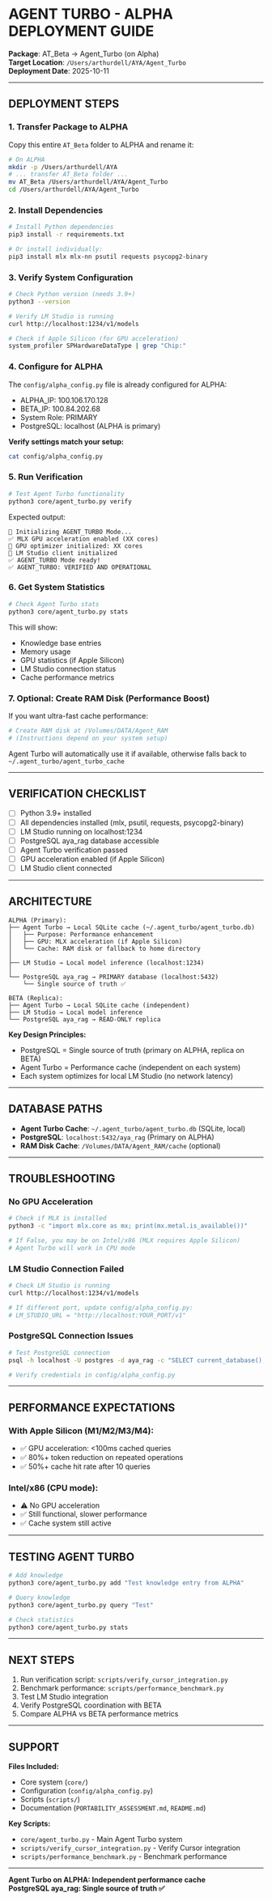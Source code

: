 # AGENT TURBO - ALPHA DEPLOYMENT GUIDE
**Package**: AT_Beta → Agent_Turbo (on Alpha)  
**Target Location**: `/Users/arthurdell/AYA/Agent_Turbo`  
**Deployment Date**: 2025-10-11  

---

## DEPLOYMENT STEPS

### 1. Transfer Package to ALPHA

Copy this entire `AT_Beta` folder to ALPHA and rename it:

```bash
# On ALPHA
mkdir -p /Users/arthurdell/AYA
# ... transfer AT_Beta folder ...
mv AT_Beta /Users/arthurdell/AYA/Agent_Turbo
cd /Users/arthurdell/AYA/Agent_Turbo
```

### 2. Install Dependencies

```bash
# Install Python dependencies
pip3 install -r requirements.txt

# Or install individually:
pip3 install mlx mlx-nn psutil requests psycopg2-binary
```

### 3. Verify System Configuration

```bash
# Check Python version (needs 3.9+)
python3 --version

# Verify LM Studio is running
curl http://localhost:1234/v1/models

# Check if Apple Silicon (for GPU acceleration)
system_profiler SPHardwareDataType | grep "Chip:"
```

### 4. Configure for ALPHA

The `config/alpha_config.py` file is already configured for ALPHA:
- ALPHA_IP: 100.106.170.128
- BETA_IP: 100.84.202.68
- System Role: PRIMARY
- PostgreSQL: localhost (ALPHA is primary)

**Verify settings match your setup:**
```bash
cat config/alpha_config.py
```

### 5. Run Verification

```bash
# Test Agent Turbo functionality
python3 core/agent_turbo.py verify
```

Expected output:
```
🚀 Initializing AGENT_TURBO Mode...
✅ MLX GPU acceleration enabled (XX cores)
🚀 GPU optimizer initialized: XX cores
🚀 LM Studio client initialized
✅ AGENT_TURBO Mode ready!
✅ AGENT_TURBO: VERIFIED AND OPERATIONAL
```

### 6. Get System Statistics

```bash
# Check Agent Turbo stats
python3 core/agent_turbo.py stats
```

This will show:
- Knowledge base entries
- Memory usage
- GPU statistics (if Apple Silicon)
- LM Studio connection status
- Cache performance metrics

### 7. Optional: Create RAM Disk (Performance Boost)

If you want ultra-fast cache performance:

```bash
# Create RAM disk at /Volumes/DATA/Agent_RAM
# (Instructions depend on your system setup)
```

Agent Turbo will automatically use it if available, otherwise falls back to `~/.agent_turbo/agent_turbo_cache`

---

## VERIFICATION CHECKLIST

- [ ] Python 3.9+ installed
- [ ] All dependencies installed (mlx, psutil, requests, psycopg2-binary)
- [ ] LM Studio running on localhost:1234
- [ ] PostgreSQL aya_rag database accessible
- [ ] Agent Turbo verification passed
- [ ] GPU acceleration enabled (if Apple Silicon)
- [ ] LM Studio client connected

---

## ARCHITECTURE

```
ALPHA (Primary):
├── Agent Turbo → Local SQLite cache (~/.agent_turbo/agent_turbo.db)
│   ├── Purpose: Performance enhancement
│   ├── GPU: MLX acceleration (if Apple Silicon)
│   └── Cache: RAM disk or fallback to home directory
│
├── LM Studio → Local model inference (localhost:1234)
│
└── PostgreSQL aya_rag → PRIMARY database (localhost:5432)
    └── Single source of truth ✅

BETA (Replica):
├── Agent Turbo → Local SQLite cache (independent)
├── LM Studio → Local model inference
└── PostgreSQL aya_rag → READ-ONLY replica
```

**Key Design Principles:**
- PostgreSQL = Single source of truth (primary on ALPHA, replica on BETA)
- Agent Turbo = Performance cache (independent on each system)
- Each system optimizes for local LM Studio (no network latency)

---

## DATABASE PATHS

- **Agent Turbo Cache**: `~/.agent_turbo/agent_turbo.db` (SQLite, local)
- **PostgreSQL**: `localhost:5432/aya_rag` (Primary on ALPHA)
- **RAM Disk Cache**: `/Volumes/DATA/Agent_RAM/cache` (optional)

---

## TROUBLESHOOTING

### No GPU Acceleration

```bash
# Check if MLX is installed
python3 -c "import mlx.core as mx; print(mx.metal.is_available())"

# If False, you may be on Intel/x86 (MLX requires Apple Silicon)
# Agent Turbo will work in CPU mode
```

### LM Studio Connection Failed

```bash
# Check LM Studio is running
curl http://localhost:1234/v1/models

# If different port, update config/alpha_config.py:
# LM_STUDIO_URL = "http://localhost:YOUR_PORT/v1"
```

### PostgreSQL Connection Issues

```bash
# Test PostgreSQL connection
psql -h localhost -U postgres -d aya_rag -c "SELECT current_database();"

# Verify credentials in config/alpha_config.py
```

---

## PERFORMANCE EXPECTATIONS

### With Apple Silicon (M1/M2/M3/M4):
- ✅ GPU acceleration: <100ms cached queries
- ✅ 80%+ token reduction on repeated operations
- ✅ 50%+ cache hit rate after 10 queries

### Intel/x86 (CPU mode):
- ⚠️ No GPU acceleration
- ✅ Still functional, slower performance
- ✅ Cache system still active

---

## TESTING AGENT TURBO

```bash
# Add knowledge
python3 core/agent_turbo.py add "Test knowledge entry from ALPHA"

# Query knowledge
python3 core/agent_turbo.py query "Test"

# Check statistics
python3 core/agent_turbo.py stats
```

---

## NEXT STEPS

1. Run verification script: `scripts/verify_cursor_integration.py`
2. Benchmark performance: `scripts/performance_benchmark.py`
3. Test LM Studio integration
4. Verify PostgreSQL coordination with BETA
5. Compare ALPHA vs BETA performance metrics

---

## SUPPORT

**Files Included:**
- Core system (`core/`)
- Configuration (`config/alpha_config.py`)
- Scripts (`scripts/`)
- Documentation (`PORTABILITY_ASSESSMENT.md`, `README.md`)

**Key Scripts:**
- `core/agent_turbo.py` - Main Agent Turbo system
- `scripts/verify_cursor_integration.py` - Verify Cursor integration
- `scripts/performance_benchmark.py` - Benchmark performance

---

**Agent Turbo on ALPHA: Independent performance cache**  
**PostgreSQL aya_rag: Single source of truth ✅**

